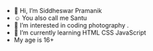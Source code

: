 - 👋 Hi, I’m Siddheswar Pramanik
- ☺️ You also call me Santu
- 👀 I’m interested in coding photography .
- 🌱 I’m currently learning HTML CSS JavaScript
- My age is 16+
<!---
Santupramanik/Santupramanik is a ✨ special ✨ repository because its `README.md` (this file) appears on your GitHub profile.
You can click the Preview link to take a look at your changes.
--->

